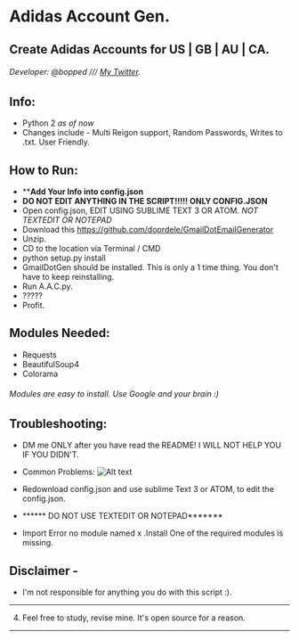 # Adidas Account Gen.
## Create Adidas Accounts for US | GB | AU | CA.

###### Developer: @bopped /// [My Twitter](https://twitter.com/Backdoorcook).

## Info:
- Python 2 *as of now*
- Changes include - Multi Reigon support, Random Passwords, Writes to .txt. User Friendly. 


## How to Run:
- ******Add Your Info into config.json****
- ******DO NOT EDIT ANYTHING IN THE SCRIPT!!!!! ONLY CONFIG.JSON******
- Open config.json, EDIT USING SUBLIME TEXT 3 OR ATOM. *NOT TEXTEDIT OR NOTEPAD*
- Download this https://github.com/doprdele/GmailDotEmailGenerator 
- Unzip. 
- CD to the location via Terminal / CMD
- python setup.py install
- GmailDotGen should be installed. This is only a 1 time thing. You don't have to keep reinstalling.
- Run A.A.C.py.
- ?????
- Profit.


## Modules Needed:
- Requests
- BeautifulSoup4 
- Colorama 
###### Modules are easy to install. Use Google and your brain :)



## Troubleshooting: 
- DM me ONLY after you have read the README! I WILL NOT HELP YOU IF YOU DIDN'T. 
- Common Problems:
![Alt text](http://i.imgur.com/QzUOpmi.png "JSON Error")
- Redownload config.json and use sublime Text 3 or ATOM, to edit the config.json.
- ****** DO NOT USE TEXTEDIT OR NOTEPAD*******

- Import Error no module named x .Install One of the required modules is missing.

## Disclaimer - 

- I'm not responsible for anything you do with this script :). 




--------------------------------------------------------------------
4. Feel free to study, revise mine. It's open source for a reason.
--------------------------------------------------------------------





